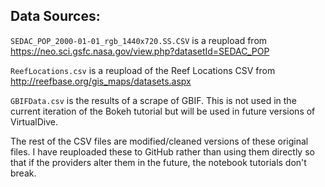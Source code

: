 ## Data Sources:

`SEDAC_POP_2000-01-01_rgb_1440x720.SS.CSV` is a reupload from https://neo.sci.gsfc.nasa.gov/view.php?datasetId=SEDAC_POP

`ReefLocations.csv` is a reupload of the Reef Locations CSV from http://reefbase.org/gis_maps/datasets.aspx

`GBIFData.csv` is the results of a scrape of GBIF. This is not used in the current iteration of the Bokeh tutorial but will be used in future versions of VirtualDive.

The rest of the CSV files are modified/cleaned versions of these original files. I have reuploaded these to GitHub rather than using them directly so that if the providers alter them in the future, the notebook tutorials don't break.